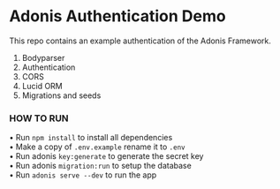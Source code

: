 # Adonis Authentication Demo

This repo contains an example authentication of the Adonis Framework.

1. Bodyparser
2. Authentication
3. CORS
4. Lucid ORM
5. Migrations and seeds


### HOW TO RUN

• Run ```npm install``` to install all dependencies\
• Make a copy of ```.env.example``` rename it to ```.env```\
• Run adonis ```key:generate``` to generate the secret key\
• Run adonis ```migration:run``` to setup the database\
• Run ```adonis serve --dev``` to run the app